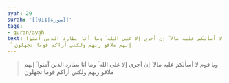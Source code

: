 ```yaml
---
ayah: 29
surah: '[[011|سورة]]'
tags:
- quran/ayah
text: ويا قوم لا أسألكم عليه مالا ۖ إن أجري إلا على الله ۚ وما أنا بطارد الذين آمنوا
  ۚ إنهم ملاقو ربهم ولكني أراكم قوما تجهلون
---
```

> ويا قوم لا أسألكم عليه مالا ۖ إن أجري إلا على الله ۚ وما أنا بطارد الذين آمنوا ۚ إنهم ملاقو ربهم ولكني أراكم قوما تجهلون
